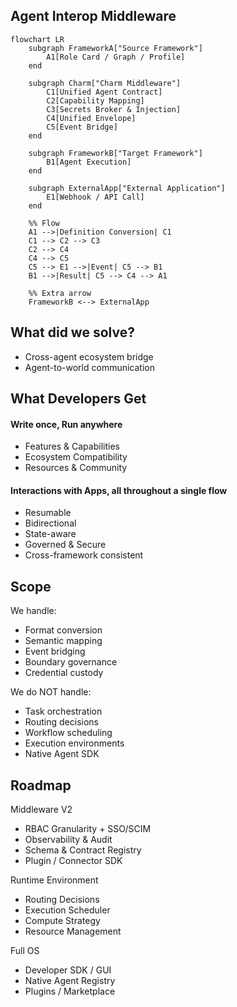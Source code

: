 ## Agent Interop Middleware

```mermaid
flowchart LR
    subgraph FrameworkA["Source Framework"]
        A1[Role Card / Graph / Profile]
    end

    subgraph Charm["Charm Middleware"]
        C1[Unified Agent Contract]
        C2[Capability Mapping]
        C3[Secrets Broker & Injection]
        C4[Unified Envelope]
        C5[Event Bridge]
    end

    subgraph FrameworkB["Target Framework"]
        B1[Agent Execution]
    end

    subgraph ExternalApp["External Application"]
        E1[Webhook / API Call]
    end

    %% Flow
    A1 -->|Definition Conversion| C1
    C1 --> C2 --> C3
    C2 --> C4
    C4 --> C5
    C5 --> E1 -->|Event| C5 --> B1
    B1 -->|Result| C5 --> C4 --> A1

    %% Extra arrow
    FrameworkB <--> ExternalApp
```

## What did we solve?
- Cross-agent ecosystem bridge
- Agent-to-world communication

## What Developers Get

#### Write once, Run anywhere
- Features & Capabilities
- Ecosystem Compatibility
- Resources & Community
#### Interactions with Apps, all throughout a single flow
- Resumable
- Bidirectional
- State-aware
- Governed & Secure
- Cross-framework consistent

## Scope

We handle:
- Format conversion
- Semantic mapping
- Event bridging
- Boundary governance
- Credential custody

We do NOT handle:
- Task orchestration
- Routing decisions
- Workflow scheduling
- Execution environments
- Native Agent SDK

## Roadmap

Middleware V2
- RBAC Granularity + SSO/SCIM
- Observability & Audit
- Schema & Contract Registry
- Plugin / Connector SDK

Runtime Environment
- Routing Decisions
- Execution Scheduler
- Compute Strategy
- Resource Management

Full OS
- Developer SDK / GUI
- Native Agent Registry
- Plugins / Marketplace
